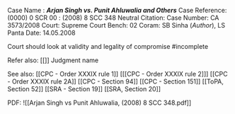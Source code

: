Case Name : ***Arjan Singh vs. Punit Ahluwalia and Others***
Case Reference: (0000) 0 SCR 00 :  (2008) 8 SCC 348 
Neutral Citation:
Case Number: CA 3573/2008
Court: Supreme Court
Bench: 02
Coram: SB Sinha (*Author*), LS Panta
Date: 14.05.2008

Court should look at validity and legality of compromise #incomplete 

Refer also:
[[]]
Judgment name

See also:
[[CPC - Order XXXIX rule 1]]
[[[CPC - Order XXXIX rule 2]]]
[[CPC - Order XXXIX rule 2A]]
[[CPC - Section 94]]
[[CPC - Section 151]]
[[ToPA, Section 52]]
[[SRA - Section 19]]
[[SRA, Section 20]]

PDF:
![[Arjan Singh vs Punit Ahluwalia, (2008) 8 SCC 348.pdf]]